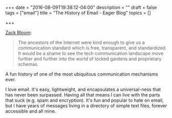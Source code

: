 +++
date = "2016-08-09T19:38:12-04:00"
description = ""
draft = false
tags = ["email"]
title = "The History of Email - Eager Blog"
topics = []

+++

[Zack Bloom](https://eager.io/blog/history-of-email/):

> The ancestors of the Internet were kind enough to give us a communication
> standard which is free, transparent, and standardized. It would be a shame to
> see the tech communication landscape move further and further into the world
> of locked gardens and proprietary schemas.

A fun history of one of the most ubiquitous communication mechanisms ever.

I love email. It's easy, lightweight, and encapsulates a universal-ness that has
never been surpassed. Having all that means I can live with the parts that suck
(e.g. spam and encryption). It's fun and popular to hate on email, but I have
years of messages living in a directory of simple text files, forever accessible
and all mine.
